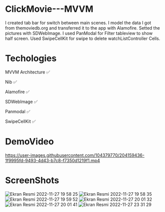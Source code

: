 # ClickMovie---MVVM
I created tab bar for switch between main scenes. I model the data I got from themoviedb.org and transferred it to the app with Alamofire. Setted the pictures with SDWebImage. I used PanModal for Filter tableview to show half screen. Used SwipeCellKit for swipe to delete watchListController Cells.


# Techologies

MVVM Architecture ✅

Nib  ✅

Alamofire ✅

SDWebImage ✅

Panmodal ✅

SwipeCellKit ✅



# DemoVideo




https://user-images.githubusercontent.com/104379770/204159436-1f9995fd-9493-4d43-b7c8-f7350d1219f1.mp4


# ScreenShots 

![Ekran Resmi 2022-11-27 19 58 25](https://user-images.githubusercontent.com/104379770/204159577-839dff8f-ff8e-44f2-a7d6-be060d96ab17.png)
![Ekran Resmi 2022-11-27 19 58 35](https://user-images.githubusercontent.com/104379770/204159580-b6e7f73b-d1bd-4583-b74d-8849e640ba2f.png)
![Ekran Resmi 2022-11-27 19 59 52](https://user-images.githubusercontent.com/104379770/204159581-d5e871fa-02bf-4d7e-ae2b-7e45aedfe2df.png)
![Ekran Resmi 2022-11-27 20 01 32](https://user-images.githubusercontent.com/104379770/204159582-359ba8e9-4b34-49ae-83bd-0394702afea2.png)
![Ekran Resmi 2022-11-27 20 01 41](https://user-images.githubusercontent.com/104379770/204159583-54f81380-3d67-44b0-affb-64e9327cacf9.png)
![Ekran Resmi 2022-11-27 23 31 29](https://user-images.githubusercontent.com/104379770/204159585-d387bd9e-473f-4f01-b9a4-e8442d9517bc.png)


